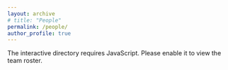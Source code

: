```yaml
---
layout: archive
# title: "People"
permalink: /people/
author_profile: true
---
```


<link rel="stylesheet" href="{{ '/assets/css/people.css' | relative_url }}?v=11">

<div id="people-directory"></div>

<noscript>
	<p>The interactive directory requires JavaScript. Please enable it to view the team roster.</p>
</noscript>

<script>
	window.peopleData = {{ site.data.people | jsonify }};
</script>
<script src="{{ '/assets/js/people.js' | relative_url }}?v=11" defer></script>
